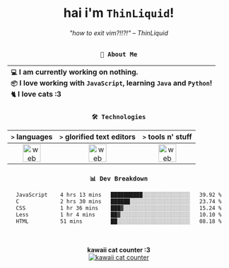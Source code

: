<div align="center">
  
  # hai i'm `ThinLiquid`!
  ###### "how to exit vim?!!?!" – ThinLiquid
  
  ### `👤 About Me`

  | `💻`  I am currently working on __nothing__.<br/>`📦`  I love working with `JavaScript`, learning `Java` and `Python`!</br>`🐈`  I love cats :3 |
  |:---|

  
  ### `🛠️ Technologies`
  
  | `>` **languages**  | `>` **glorified text editors** | `>` **tools n' stuff** |
  |:------------------:|:------------------------------:|:----------------------:|
  | <img src="https://skillicons.dev/icons?i=ts,js,react" alt="web dev" height="40"/> | <img src="https://skillicons.dev/icons?i=vscode,eclipse,idea" alt="web dev" height="40"/> | <img src="https://skillicons.dev/icons?i=bash,git,photoshop" alt="web dev" height="40"/> |
  
  ### `📊 Dev Breakdown`
  
  <!--START_SECTION:waka-->

```txt
JavaScript    4 hrs 13 mins   ██████████░░░░░░░░░░░░░░░   39.92 %
C             2 hrs 30 mins   ██████░░░░░░░░░░░░░░░░░░░   23.74 %
CSS           1 hr 36 mins    ███▓░░░░░░░░░░░░░░░░░░░░░   15.24 %
Less          1 hr 4 mins     ██▓░░░░░░░░░░░░░░░░░░░░░░   10.10 %
HTML          51 mins         ██░░░░░░░░░░░░░░░░░░░░░░░   08.18 %
```

<!--END_SECTION:waka-->
  
  <br/><br/>
  <b>kawaii cat counter :3</b><br/>
  [![kawaii cat counter](https://count.getloli.com/get/@ThinLiquid?theme=moebooru)](https://moe-counter.glitch.me)
</div>
